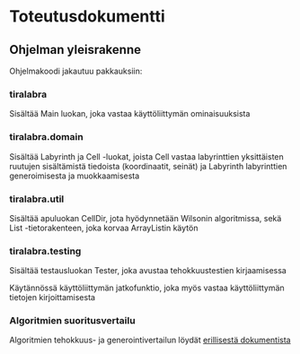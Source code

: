 # Toteutusdokumentti

## Ohjelman yleisrakenne

Ohjelmakoodi jakautuu pakkauksiin:

### tiralabra 

Sisältää Main luokan, joka vastaa käyttöliittymän ominaisuuksista

### tiralabra.domain

Sisältää Labyrinth ja Cell -luokat, joista Cell vastaa labyrinttien yksittäisten ruutujen
sisältämistä tiedoista (koordinaatit, seinät) ja Labyrinth labyrinttien generoimisesta ja muokkaamisesta

### tiralabra.util

Sisältää apuluokan CellDir, jota hyödynnetään Wilsonin algoritmissa, sekä List -tietorakenteen, 
joka korvaa ArrayListin käytön

### tiralabra.testing

Sisältää testausluokan Tester, joka avustaa tehokkuustestien kirjaamisessa

Käytännössä käyttöliittymän jatkofunktio, joka myös vastaa käyttöliittymän tietojen
kirjoittamisesta

### Algoritmien suoritusvertailu

Algoritmien tehokkuus- ja generointivertailun löydät [erillisestä dokumentista](https://github.com/leopekkas/LabyrinthTest/blob/main/dokumentaatio/algoritmienvertailu.md)
